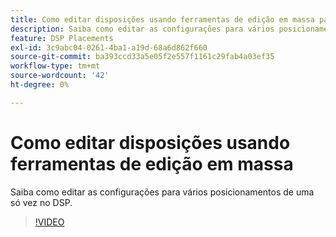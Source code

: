 ```yaml
---
title: Como editar disposições usando ferramentas de edição em massa para DSP
description: Saiba como editar as configurações para vários posicionamentos de uma só vez.
feature: DSP Placements
exl-id: 3c9abc04-0261-4ba1-a19d-68a6d862f660
source-git-commit: ba393ccd33a5e05f2e557f1161c29fab4a03ef35
workflow-type: tm+mt
source-wordcount: '42'
ht-degree: 0%

---
```


# Como editar disposições usando ferramentas de edição em massa

Saiba como editar as configurações para vários posicionamentos de uma só vez no DSP.

>[!VIDEO](https://video.tv.adobe.com/v/3414157?captions=por_br)

